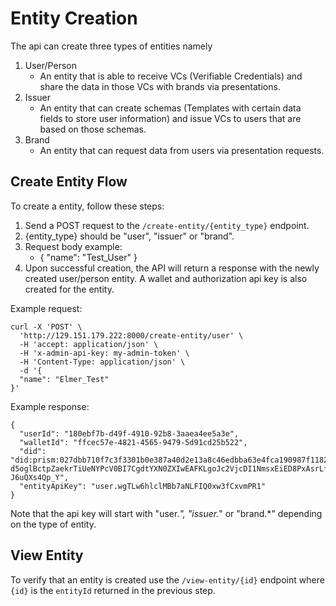# Entity Creation

The api can create three types of entities namely
1. User/Person
    - An entity that is able to receive VCs (Verifiable Credentials) and share the data in those VCs with brands via presentations.
2. Issuer
    - An entity that can create schemas (Templates with certain data fields to store user information) and issue VCs to users that are based on those schemas.
3. Brand
    - An entity that can request data from users via presentation requests.

## Create Entity Flow

To create a entity, follow these steps:

1. Send a POST request to the `/create-entity/{entity_type}` endpoint.
2. {entity_type} should be "user", "issuer" or "brand".
3. Request body example:
    - {
        "name": "Test_User"
      }
4. Upon successful creation, the API will return a response with the newly created user/person entity. A wallet and authorization api key is also created for the entity.

Example request:

```
curl -X 'POST' \
  'http://129.151.179.222:8000/create-entity/user' \
  -H 'accept: application/json' \
  -H 'x-admin-api-key: my-admin-token' \
  -H 'Content-Type: application/json' \
  -d '{
  "name": "Elmer_Test"
}'
```
Example response:

```
{
  "userId": "180ebf7b-d49f-4910-92b8-3aaea4ee5a3e",
  "walletId": "ffcec57e-4821-4565-9479-5d91cd25b522",
  "did": "did:prism:027dbb710f7c3f3301b0e387a40d2e13a8c46edbba63e4fca190987f1182b2ca:CnsKeRI6CgZhdXRoLTEQBEouCglzZWNwMjU2azESIQLhK1MWHE_qDN70ZVGz-d5oglBctpZaekrTiUeNYPcV0BI7CgdtYXN0ZXIwEAFKLgoJc2VjcDI1NmsxEiED8PxAsrLfOJSpNxF1lWBMa6DkYoANOvB-J6uQXs4Qp_Y",
  "entityApiKey": "user.wgTLw6hlclMBb7aNLFIQ0xw3fCxvmPR1"
}
```

Note that the api key will start with "user.*", "issuer.*" or "brand.*" depending on the type of entity.

## View Entity
To verify that an entity is created use the `/view-entity/{id}` endpoint where `{id}` is the `entityId` returned in the previous step.

